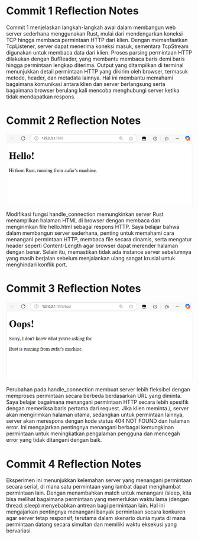 # Commit 1 Reflection Notes

Commit 1 menjelaskan langkah-langkah awal dalam membangun web server sederhana menggunakan Rust, mulai dari mendengarkan koneksi TCP hingga membaca permintaan HTTP dari klien. Dengan memanfaatkan TcpListener, server dapat menerima koneksi masuk, sementara TcpStream digunakan untuk membaca data dari klien. Proses parsing permintaan HTTP dilakukan dengan BufReader, yang membantu membaca baris demi baris hingga permintaan lengkap diterima. Output yang ditampilkan di terminal menunjukkan detail permintaan HTTP yang dikirim oleh browser, termasuk metode, header, dan metadata lainnya. Hal ini membantu memahami bagaimana komunikasi antara klien dan server berlangsung serta bagaimana browser berulang kali mencoba menghubungi server ketika tidak mendapatkan respons.

# Commit 2 Reflection Notes

![Commit 2 screen capture](/assets/images/commit2.png)

Modifikasi fungsi handle_connection memungkinkan server Rust menampilkan halaman HTML di browser dengan membaca dan mengirimkan file hello.html sebagai respons HTTP. Saya belajar bahwa dalam membangun server sederhana, penting untuk memahami cara menangani permintaan HTTP, membaca file secara dinamis, serta mengatur header seperti Content-Length agar browser dapat merender halaman dengan benar. Selain itu, memastikan tidak ada instance server sebelumnya yang masih berjalan sebelum menjalankan ulang sangat krusial untuk menghindari konflik port.

# Commit 3 Reflection Notes

![Commit 3 screen capture](/assets/images/commit3.png)

Perubahan pada handle_connection membuat server lebih fleksibel dengan memproses permintaan secara berbeda berdasarkan URL yang diminta. Saya belajar bagaimana menangani permintaan HTTP secara lebih spesifik dengan memeriksa baris pertama dari request. Jika klien meminta /, server akan mengirimkan halaman utama, sedangkan untuk permintaan lainnya, server akan merespons dengan kode status 404 NOT FOUND dan halaman error. Ini mengajarkan pentingnya menangani berbagai kemungkinan permintaan untuk meningkatkan pengalaman pengguna dan mencegah error yang tidak ditangani dengan baik.

# Commit 4 Reflection Notes

Eksperimen ini menunjukkan kelemahan server yang menangani permintaan secara serial, di mana satu permintaan yang lambat dapat menghambat permintaan lain. Dengan menambahkan match untuk menangani /sleep, kita bisa melihat bagaimana permintaan yang memerlukan waktu lama (dengan thread::sleep) menyebabkan antrean bagi permintaan lain. Hal ini mengajarkan pentingnya menangani banyak permintaan secara konkuren agar server tetap responsif, terutama dalam skenario dunia nyata di mana permintaan datang secara simultan dan memiliki waktu eksekusi yang bervariasi.